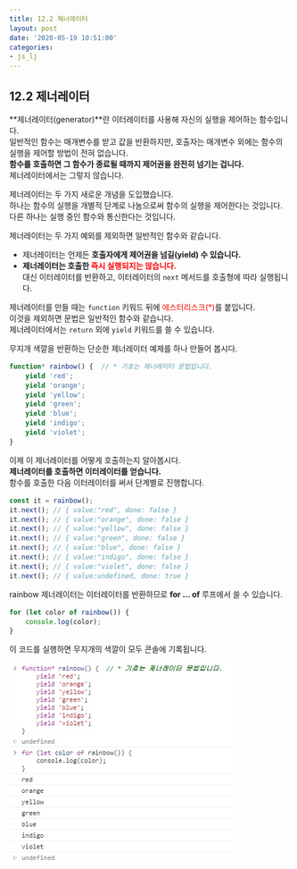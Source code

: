 ```yaml
---
title: 12.2 제너레이터
layout: post
date: '2020-05-19 10:51:00'
categories:
- js_lj
---
```


## 12.2 제너레이터

**제너레이터(generator)**란 이터레이터를 사용해 자신의 실행을 제어하는 함수입니다.  
일반적인 함수는 매개변수를 받고 값을 반환하지만, 호출자는 매개변수 외에는 함수의 실행을 제어할 방법이 전혀 없습니다.  
**함수를 호출하면 그 함수가 종료될 때까지 제어권을 완전히 넘기는 겁니다.**  
제너레이터에서는 그렇지 않습니다.  

제너레이터는 두 가지 새로운 개념을 도입했습니다.  
하나는 함수의 실행을 개별적 단계로 나눔으로써 함수의 실행을 제어한다는 것입니다.  
다른 하나는 실행 중인 함수와 통신한다는 것입니다.

제너레이터는 두 가지 예외를 제외하면 일반적인 함수와 같습니다.

* 제너레이터는 언제든 **호출자에게 제어권을 넘길(yield) 수 있습니다.**
* **제너레이터는 호출한 <span style="color:red">즉시 실행되지는 않습니다.</span>**  
  대신 이터레이터를 반환하고, 이터레이터의 `next` 메서드를 호출형에 따라 실행됩니다.
  
제너레이터를 만들 때는 `function` 키워드 뒤에 <span style="color:red">에스터리스크(*)</span>를 붙입니다.  
이것을 제외하면 문법은 일반적인 함수와 같습니다.  
제너레이터에서는 `return` 외에 `yield` 키워드를 쓸 수 있습니다.

무지개 색깔을 반환하는 단순한 제너레이터 예제를 하나 만들어 봅시다.

```javascript
function* rainbow() {  // * 기호는 제너레이터 문법입니다.
    yield 'red';
    yield 'orange';
    yield 'yellow';
    yield 'green';
    yield 'blue';
    yield 'indigo';
    yield 'violet';
}
```

이제 이 제너레이터를 어떻게 호출하는지 알아봅시다.  
**제너레이터를 호출하면 이터레이터를 얻습니다.**  
함수를 호출한 다음 이터레이터를 써서 단계별로 진행합니다.  

```javascript
const it = rainbow();
it.next(); // { value:"red", done: false }
it.next(); // { value:"orange", done: false }
it.next(); // { value:"yellow", done: false }
it.next(); // { value:"green", done: false }
it.next(); // { value:"blue", done: false }
it.next(); // { value:"indigo", done: false }
it.next(); // { value:"violet", done: false }
it.next(); // { value:undefined, done: true }
```

rainbow 제너레이터는 이터레이터를 반환하므로 **for ... of** 루프에서 쓸 수 있습니다.

```javascript
for (let color of rainbow()) {
    console.log(color);
}
```

이 코드를 실행하면 무지개의 색깔이 모두 콘솔에 기록됩니다.

![](/static/img/learningjs/image96.jpg)